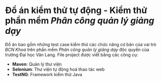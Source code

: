 # Đồ án kiểm thử tự động - Kiểm thử phần mềm _Phân công quản lý giảng dạy_

Đồ án bao gồm những test case kiểm thử các chức năng cơ bản của vai trò _BCN Khoa_ trên phần mềm _Phân công quản lý giảng dạy_ độc quyền của trường Đại học Văn Lang. File project được viết bằng các công cụ:

- **Maven**: Quản lý thư viện
- **Selenium**: Thư viện tự động hoá thao tác web
- **TestNG**: Framework kiểm thử Java
